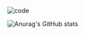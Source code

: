 ![code](https://github.com/PMikhail1681/PMikhail1681/assets/136488242/ca7f4693-2daa-4684-9d00-5bf5fe0e08e8)


![Anurag's GitHub stats](https://github-readme-stats.vercel.app/api?username=PMikhail1681&show_icons=true&theme=radical)
